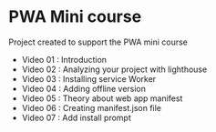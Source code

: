 # PWA Mini course

Project created to support the PWA mini course

- Video 01 : Introduction
- Video 02 : Analyzing your project with lighthouse
- Video 03 : Installing service Worker
- Video 04 : Adding offline version
- Video 05 : Theory about web app manifest
- Video 06 : Creating manifest.json file
- Video 07 : Add install prompt

